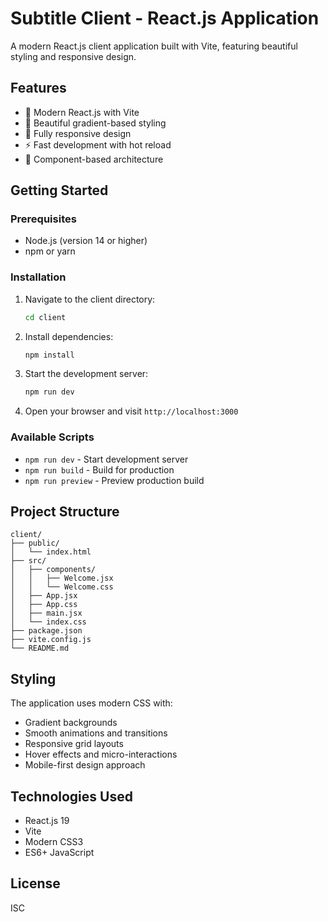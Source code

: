 # Subtitle Client - React.js Application

A modern React.js client application built with Vite, featuring beautiful styling and responsive design.

## Features

- 🚀 Modern React.js with Vite
- 🎨 Beautiful gradient-based styling
- 📱 Fully responsive design
- ⚡ Fast development with hot reload
- 🎯 Component-based architecture

## Getting Started

### Prerequisites

- Node.js (version 14 or higher)
- npm or yarn

### Installation

1. Navigate to the client directory:
   ```bash
   cd client
   ```

2. Install dependencies:
   ```bash
   npm install
   ```

3. Start the development server:
   ```bash
   npm run dev
   ```

4. Open your browser and visit `http://localhost:3000`

### Available Scripts

- `npm run dev` - Start development server
- `npm run build` - Build for production
- `npm run preview` - Preview production build

## Project Structure

```
client/
├── public/
│   └── index.html
├── src/
│   ├── components/
│   │   ├── Welcome.jsx
│   │   └── Welcome.css
│   ├── App.jsx
│   ├── App.css
│   ├── main.jsx
│   └── index.css
├── package.json
├── vite.config.js
└── README.md
```

## Styling

The application uses modern CSS with:
- Gradient backgrounds
- Smooth animations and transitions
- Responsive grid layouts
- Hover effects and micro-interactions
- Mobile-first design approach

## Technologies Used

- React.js 19
- Vite
- Modern CSS3
- ES6+ JavaScript

## License

ISC
